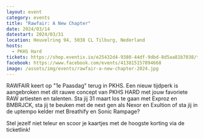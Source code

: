 ```yaml
---
layout: event
category: events
title: "Rawfair: A New Chapter"
date: 2024/03/14
datestart: 2024/03/31
location: Heuvelring 94, 5038 CL Tilburg, Nederland
hosts:
  - PKHS Hard
tickets: https://shop.eventix.io/e25432d4-9380-44df-9dbd-8d5aa81b7038/tickets
facebook: https://www.facebook.com/events/413815157894668
image: /assets/img/events/rawfair-a-new-chapter-2024.jpg
---
```


RAWFAIR keert op "1e Paasdag" terug in PKHS. Een nieuw tijdperk is aangebroken met dit rauwe concept van PKHS HARD met jouw favoriete RAW artiesten en talenten. Sta jij 31 maart los te gaan met Exproz en BMBRJCK, sta jij te beuken met de next gen als Nexor en Exultion of sta jij in de uptempo kelder met Breathify en Sonic Rampage?

Stel jezelf niet teleur en scoor je kaartjes met de hoogste korting via de ticketlink!
